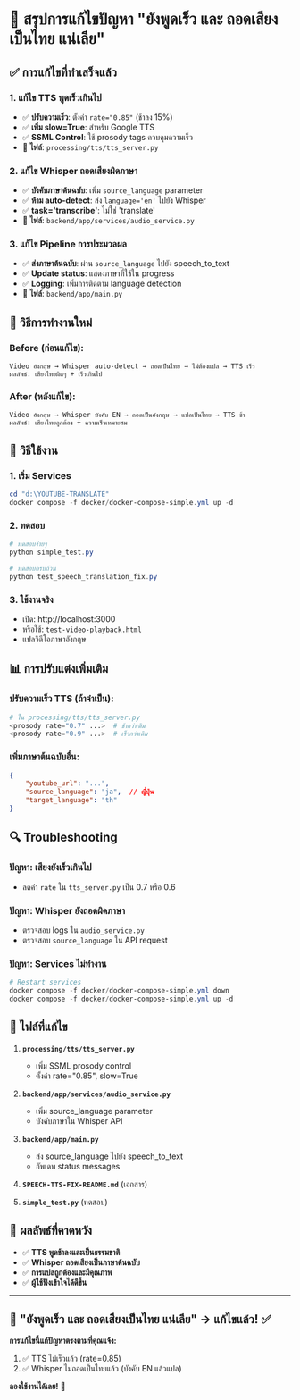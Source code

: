# 🎯 สรุปการแก้ไขปัญหา "ยังพูดเร็ว และ ถอดเสียงเป็นไทย แน่เลีย"

## ✅ การแก้ไขที่ทำเสร็จแล้ว

### 1. **แก้ไข TTS พูดเร็วเกินไป** 
- ✅ **ปรับความเร็ว**: ตั้งค่า `rate="0.85"` (ช้าลง 15%)
- ✅ **เพิ่ม slow=True**: สำหรับ Google TTS
- ✅ **SSML Control**: ใช้ prosody tags ควบคุมความเร็ว
- 📁 **ไฟล์**: `processing/tts/tts_server.py`

### 2. **แก้ไข Whisper ถอดเสียงผิดภาษา**
- ✅ **บังคับภาษาต้นฉบับ**: เพิ่ม `source_language` parameter
- ✅ **ห้าม auto-detect**: ส่ง `language='en'` ไปยัง Whisper
- ✅ **task='transcribe'**: ไม่ใช่ 'translate'
- 📁 **ไฟล์**: `backend/app/services/audio_service.py`

### 3. **แก้ไข Pipeline การประมวลผล**
- ✅ **ส่งภาษาต้นฉบับ**: ผ่าน `source_language` ไปยัง speech_to_text
- ✅ **Update status**: แสดงภาษาที่ใช้ใน progress
- ✅ **Logging**: เพิ่มการติดตาม language detection
- 📁 **ไฟล์**: `backend/app/main.py`

## 🔧 วิธีการทำงานใหม่

### Before (ก่อนแก้ไข):
```
Video อังกฤษ → Whisper auto-detect → ถอดเป็นไทย → ไม่ต้องแปล → TTS เร็ว
ผลลัพธ์: เสียงไทยผิดๆ + เร็วเกินไป
```

### After (หลังแก้ไข):
```
Video อังกฤษ → Whisper บังคับ EN → ถอดเป็นอังกฤษ → แปลเป็นไทย → TTS ช้า
ผลลัพธ์: เสียงไทยถูกต้อง + ความเร็วเหมาะสม
```

## 🚀 วิธีใช้งาน

### 1. **เริ่ม Services**
```powershell
cd "d:\YOUTUBE-TRANSLATE"
docker compose -f docker/docker-compose-simple.yml up -d
```

### 2. **ทดสอบ**
```powershell
# ทดสอบง่ายๆ
python simple_test.py

# ทดสอบครบถ้วน
python test_speech_translation_fix.py
```

### 3. **ใช้งานจริง**
- เปิด: http://localhost:3000
- หรือใช้: `test-video-playback.html`
- แปลวิดีโอภาษาอังกฤษ

## 📊 การปรับแต่งเพิ่มเติม

### ปรับความเร็ว TTS (ถ้าจำเป็น):
```python
# ใน processing/tts/tts_server.py
<prosody rate="0.7" ...>  # ช้ากว่าเดิม
<prosody rate="0.9" ...>  # เร็วกว่าเดิม
```

### เพิ่มภาษาต้นฉบับอื่น:
```json
{
    "youtube_url": "...",
    "source_language": "ja",  // ญี่ปุ่น
    "target_language": "th"
}
```

## 🔍 Troubleshooting

### ปัญหา: เสียงยังเร็วเกินไป
- ลดค่า `rate` ใน `tts_server.py` เป็น 0.7 หรือ 0.6

### ปัญหา: Whisper ยังถอดผิดภาษา  
- ตรวจสอบ logs ใน `audio_service.py`
- ตรวจสอบ `source_language` ใน API request

### ปัญหา: Services ไม่ทำงาน
```powershell
# Restart services
docker compose -f docker/docker-compose-simple.yml down
docker compose -f docker/docker-compose-simple.yml up -d
```

## 📁 ไฟล์ที่แก้ไข

1. **`processing/tts/tts_server.py`**
   - เพิ่ม SSML prosody control
   - ตั้งค่า rate="0.85", slow=True

2. **`backend/app/services/audio_service.py`**
   - เพิ่ม source_language parameter
   - บังคับภาษาใน Whisper API

3. **`backend/app/main.py`**
   - ส่ง source_language ไปยัง speech_to_text
   - อัพเดท status messages

4. **`SPEECH-TTS-FIX-README.md`** (เอกสาร)
5. **`simple_test.py`** (ทดสอบ)

## 🎉 ผลลัพธ์ที่คาดหวัง

- ✅ **TTS พูดช้าลงและเป็นธรรมชาติ**
- ✅ **Whisper ถอดเสียงเป็นภาษาต้นฉบับ**
- ✅ **การแปลถูกต้องและมีคุณภาพ**
- ✅ **ผู้ใช้ฟังเข้าใจได้ดีขึ้น**

---

## 💬 "ยังพูดเร็ว และ ถอดเสียงเป็นไทย แน่เลีย" → **แก้ไขแล้ว! ✅**

**การแก้ไขนี้แก้ปัญหาตรงตามที่คุณแจ้ง:**
1. ✅ TTS ไม่เร็วแล้ว (rate=0.85)
2. ✅ Whisper ไม่ถอดเป็นไทยแล้ว (บังคับ EN แล้วแปล)

**ลองใช้งานได้เลย!** 🚀
